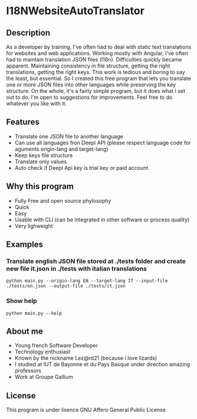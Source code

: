 # I18NWebsiteAutoTranslator
## Description
As a developer by training, I've often had to deal with static text translations for websites and web applications. Working mostly with Angular, I've often had to maintain translation JSON files (I18n). 
Difficulties quickly became apparent. Maintaining consistency in file structure, getting the right translations, getting the right keys. This work is tedious and boring to say the least, but essential.
So I created this free program that lets you translate one or more JSON files into other languages while preserving the key structure.
On the whole, it's a fairly simple program, but it does what I set out to do. I'm open to suggestions for improvements.
Feel free to do whatever you like with it.

## Features
- Translate one JSON file to another language
- Can use all languages fron Deepl API (please respect language code for aguments origin-lang and target-lang)
- Keep keys file structure
- Translate only values
- Auto check if Deepl Api key is trial key or paid account

## Why this program
- Fully Free and open source phylosophy
- Quick
- Easy
- Usable with CLI (can be integrated in other software or process quality)
- Very lighweight

## Examples
### Translate english JSON file stored at ./tests folder and create new file it.json in ./tests with italian translations
```
python main.py --origin-lang EN --target-lang IT --input-file ./tests/en.json --output-file ./tests/it.json
```
### Show help
```
python main.py --help
```
## About me
- Young french Software Developer
- Technology enthusiast
- Known by the nickname Lez@rd21 (because i love lizards)
- I studied at IUT de Bayonne et du Pays Basque under direction amazing professors
- Work at Groupe Gallium

## License
This program is under lisence GNU Affero General Public License